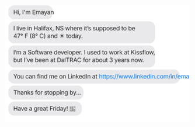 [![](https://raw.githubusercontent.com/EMAYAN08/EMAYAN08/main/chat.svg?token=AAABPWFQB3UQVH67GAPKNRLAXLBQG)](https://www.linkedin.com/in/emayan-vadivel/)
